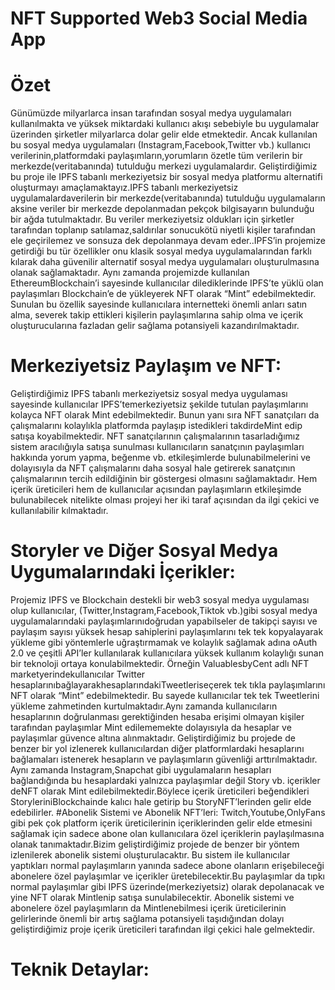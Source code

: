 # NFT Supported Web3 Social Media App
# Özet
Günümüzde milyarlarca insan tarafından sosyal medya uygulamaları kullanılmakta ve yüksek miktardaki kullanıcı akışı sebebiyle bu uygulamalar üzerinden şirketler milyarlarca dolar gelir elde etmektedir. Ancak kullanılan bu sosyal medya uygulamaları (Instagram,Facebook,Twitter vb.) kullanıcı verilerinin,platformdaki paylaşımların,yorumların özetle tüm verilerin bir merkezde(veritabanında) tutulduğu merkezi uygulamalardır. Geliştirdiğimiz bu proje ile IPFS tabanlı merkeziyetsiz bir sosyal medya platformu alternatifi oluşturmayı amaçlamaktayız.IPFS tabanlı merkeziyetsiz uygulamalardaverilerin bir merkezde(veritabanında) tutulduğu uygulamaların aksine veriler bir merkezde depolanmadan pekçok bilgisayarın bulunduğu bir ağda tutulmaktadır. Bu veriler merkeziyetsiz oldukları için şirketler tarafından toplanıp satılamaz,saldırılar sonucukötü niyetli kişiler tarafından ele geçirilemez ve sonsuza dek depolanmaya devam eder..IPFS’in projemize getirdiği bu tür özellikler onu klasik sosyal medya uygulamalarından farklı kılarak daha güvenilir alternatif sosyal medya uygulamaları oluşturulmasına olanak sağlamaktadır. Aynı zamanda projemizde kullanılan EthereumBlockchain’i sayesinde kullanıcılar dilediklerinde IPFS’te yüklü olan paylaşımları Blockchain’e de yükleyerek NFT olarak “Mint” edebilmektedir. Sunulan bu özellik sayesinde kullanıcılara internetteki önemli anları satın alma, severek takip ettikleri kişilerin paylaşımlarına sahip olma ve içerik oluşturucularına fazladan gelir sağlama potansiyeli kazandırılmaktadır. 

# Merkeziyetsiz Paylaşım ve NFT:
Geliştirdiğimiz IPFS tabanlı merkeziyetsiz sosyal medya uygulaması sayesinde kullanıcılar IPFS’temerkeziyetsiz şekilde tutulan paylaşımlarını kolayca NFT olarak Mint edebilmektedir. Bunun yanı sıra NFT sanatçıları da çalışmalarını kolaylıkla platformda paylaşıp istedikleri takdirdeMint edip satışa koyabilmektedir. NFT sanatçılarının çalışmalarının tasarladığımız sistem aracılığıyla satışa sunulması kullanıcıların sanatçının paylaşımları hakkında yorum yapma, beğenme vb. etkileşimlerde bulunabilmelerini ve dolayısıyla da NFT çalışmalarını daha sosyal hale getirerek sanatçının çalışmalarının tercih edildiğinin bir göstergesi olmasını sağlamaktadır. Hem içerik üreticileri hem de kullanıcılar açısından paylaşımların etkileşimde bulunabilecek nitelikte olması projeyi her iki taraf açısından da ilgi çekici ve kullanılabilir kılmaktadır. 

# Storyler ve Diğer Sosyal Medya Uygumalarındaki İçerikler:
Projemiz IPFS ve Blockchain destekli bir web3 sosyal medya uygulaması olup kullanıcılar, (Twitter,Instagram,Facebook,Tiktok vb.)gibi sosyal medya uygulamalarındaki paylaşımlarınıdoğrudan yapabilseler de takipçi sayısı ve paylaşım sayısı yüksek hesap sahiplerini paylaşımlarını tek tek kopyalayarak yükleme gibi yöntemlerle uğraştırmamak ve kolaylık sağlamak adına oAuth 2.0 ve çeşitli API’ler kullanılarak kullanıcılara yüksek kullanım kolaylığı sunan bir teknoloji ortaya konulabilmektedir. Örneğin ValuablesbyCent adlı NFT marketyerindekullanıcılar Twitter hesaplarınıbağlayarakhesaplarındakiTweetleriseçerek tek tıkla paylaşımlarını NFT olarak “Mint” edebilmektedir. Bu sayede kullanıcılar tek tek Tweetlerini yükleme zahmetinden kurtulmaktadır.Aynı zamanda kullanıcıların hesaplarının doğrulanması gerektiğinden hesaba erişimi olmayan kişiler tarafından paylaşımlar Mint edilememekte dolayısıyla da hesaplar ve paylaşımlar güvence altına alınmaktadır. Geliştirdiğimiz bu projede de benzer bir yol izlenerek kullanıcılardan diğer platformlardaki hesaplarını bağlamaları istenerek hesapların ve paylaşımların güvenliği arttırılmaktadır. Aynı zamanda Instagram,Snapchat gibi uygulamaların hesapları bağlandığında bu hesaplardaki yalnızca paylaşımlar değil Story vb. içerikler deNFT olarak Mint edilebilmektedir.Böylece içerik üreticileri beğendikleri StoryleriniBlockchainde kalıcı hale getirip bu StoryNFT’lerinden gelir elde edebilirler.
#Abonelik Sistemi ve Abonelik NFT’leri:
Twitch,Youtube,OnlyFans gibi pek çok platform içerik üreticilerinin içeriklerinden gelir elde etmesini sağlamak için sadece abone olan kullanıcılara özel içeriklerin paylaşılmasına olanak tanımaktadır.Bizim geliştirdiğimiz projede de benzer bir yöntem izlenilerek abonelik sistemi oluşturulacaktır. Bu sistem ile kullanıcılar yaptıkları normal paylaşımların yanında sadece abone olanların erişebileceği abonelere özel paylaşımlar ve içerikler üretebilecektir.Bu paylaşımlar da tıpkı normal paylaşımlar gibi IPFS üzerinde(merkeziyetsiz) olarak depolanacak ve yine NFT olarak Mintlenip satışa sunulabilecektir. Abonelik sistemi ve abonelere özel paylaşımların da Mintlenebilmesi içerik üreticilerinin gelirlerinde önemli bir artış sağlama potansiyeli taşıdığından dolayı geliştirdiğimiz proje içerik üreticileri tarafından ilgi çekici hale gelmektedir. 

# Teknik Detaylar:


